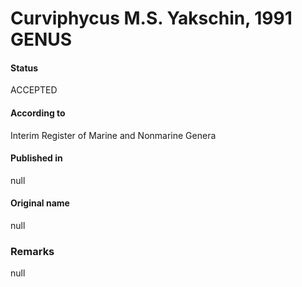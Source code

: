 # Curviphycus M.S. Yakschin, 1991 GENUS

#### Status
ACCEPTED

#### According to
Interim Register of Marine and Nonmarine Genera

#### Published in
null

#### Original name
null

### Remarks
null